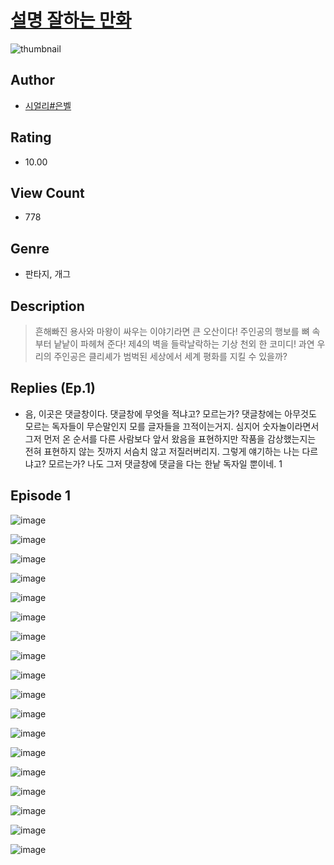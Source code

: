 # [설명 잘하는 만화](https://comic.naver.com/challenge/list?titleId=810340)
![thumbnail](https://image-comic.pstatic.net/user_contents_data/challenge_comic/2023/05/23/366868/upload_7076054850533012275_480x623.jpeg)

## Author
- [시얼리#은벨](https://comic.naver.com/artistTitle?id=366868)

## Rating
- 10.00

## View Count
- 778

## Genre
- 판타지, 개그

## Description
> 흔해빠진 용사와 마왕이 싸우는 이야기라면 큰 오산이다! 주인공의 행보를 뼈 속부터 낱낱이 파헤쳐 준다! 제4의 벽을 들락날락하는 기상 천외 한 코미디! 과연 우리의 주인공은 클리셰가 범벅된 세상에서 세계 평화를 지킬 수 있을까?

## Replies (Ep.1)
- 음, 이곳은 댓글창이다. 댓글창에 무엇을 적냐고? 모르는가? 댓글창에는 아무것도 모르는 독자들이 무슨말인지 모를 글자들을 끄적이는거지. 심지어 숫자놀이라면서 그저 먼저 온 순서를 다른 사람보다 앞서 왔음을 표현하지만 작품을 감상했는지는 전혀 표현하지 않는 짓까지 서슴치 않고 저질러버리지. 그렇게 얘기하는 나는 다르냐고? 모르는가? 나도 그저 댓글창에 댓글을 다는 한낱 독자일 뿐이네. 1

## Episode 1
![image](https://image-comic.pstatic.net/user_contents_data/challenge_comic/2023/05/23/366868/upload_3473790673335116848.jpeg)

![image](https://image-comic.pstatic.net/user_contents_data/challenge_comic/2023/05/23/366868/upload_3978478599995076965.jpeg)

![image](https://image-comic.pstatic.net/user_contents_data/challenge_comic/2023/05/23/366868/upload_3904957556788965424.jpeg)

![image](https://image-comic.pstatic.net/user_contents_data/challenge_comic/2023/05/23/366868/upload_4122538799621223474.jpeg)

![image](https://image-comic.pstatic.net/user_contents_data/challenge_comic/2023/05/23/366868/upload_3774642321198638178.jpeg)

![image](https://image-comic.pstatic.net/user_contents_data/challenge_comic/2023/05/23/366868/upload_7075830339791237731.jpeg)

![image](https://image-comic.pstatic.net/user_contents_data/challenge_comic/2023/05/23/366868/upload_3617569384227693666.jpeg)

![image](https://image-comic.pstatic.net/user_contents_data/challenge_comic/2023/05/23/366868/upload_7075496096008057957.jpeg)

![image](https://image-comic.pstatic.net/user_contents_data/challenge_comic/2023/05/23/366868/upload_3618698814600459056.jpeg)

![image](https://image-comic.pstatic.net/user_contents_data/challenge_comic/2023/05/23/366868/upload_3688790258557149745.jpeg)

![image](https://image-comic.pstatic.net/user_contents_data/challenge_comic/2023/05/23/366868/upload_3558178186441352249.jpeg)

![image](https://image-comic.pstatic.net/user_contents_data/challenge_comic/2023/05/23/366868/upload_3617296735542653235.jpeg)

![image](https://image-comic.pstatic.net/user_contents_data/challenge_comic/2023/05/23/366868/upload_7233737998523064626.jpeg)

![image](https://image-comic.pstatic.net/user_contents_data/challenge_comic/2023/05/23/366868/upload_3630798713317110578.jpeg)

![image](https://image-comic.pstatic.net/user_contents_data/challenge_comic/2023/05/23/366868/upload_3617293428370596451.jpeg)

![image](https://image-comic.pstatic.net/user_contents_data/challenge_comic/2023/05/23/366868/upload_7293640298997560372.jpeg)

![image](https://image-comic.pstatic.net/user_contents_data/challenge_comic/2023/05/23/366868/upload_3907215055319818598.jpeg)

![image](https://image-comic.pstatic.net/user_contents_data/challenge_comic/2023/05/23/366868/upload_3832905464570523959.jpeg)
